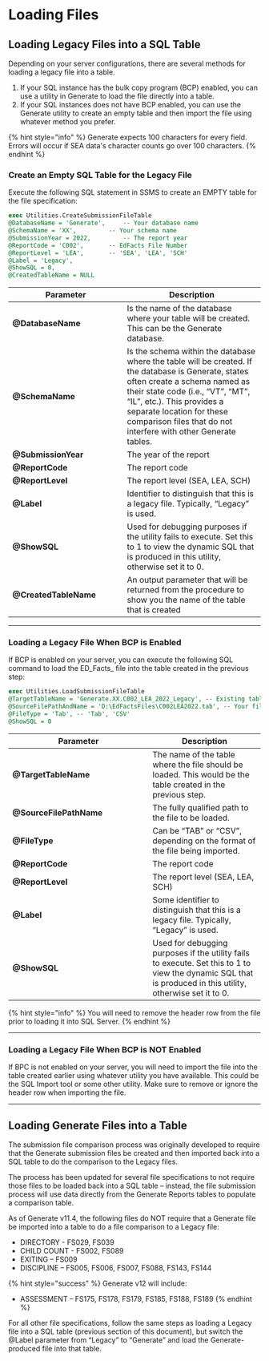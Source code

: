 # Loading Files

## Loading Legacy Files into a SQL Table

Depending on your server configurations, there are several methods for loading a legacy file into a table.&#x20;

1. If your SQL instance has the bulk copy program (BCP) enabled, you can use a utility in Generate to load the file directly into a table.&#x20;
2. If your SQL instances does not have BCP enabled, you can use the Generate utility to create an empty table and then import the file using whatever method you prefer.

{% hint style="info" %}
Generate expects 100 characters for every field. Errors will occur if SEA data's character counts go over 100 characters.
{% endhint %}

### Create an Empty SQL Table for the Legacy File

Execute the following SQL statement in SSMS to create an EMPTY table for the file specification:

```sql
exec Utilities.CreateSubmissionFileTable 
@DatabaseName = 'Generate', 	-- Your database name 
@SchemaName = 'XX', 		-- Your schema name 
@SubmissionYear = 2022, 		-- The report year
@ReportCode = 'C002', 		-- EdFacts File Number 
@ReportLevel = 'LEA', 		-- 'SEA', 'LEA', 'SCH' 
@Label = 'Legacy', 
@ShowSQL = 0, 
@CreatedTableName = NULL
```

<table><thead><tr><th width="213">Parameter</th><th>Description</th></tr></thead><tbody><tr><td><strong>@DatabaseName</strong></td><td>Is the name of the database where your table will be created.  This can be the Generate database.</td></tr><tr><td><strong>@SchemaName</strong></td><td>Is the schema within the database where the table will be created.  If the database is Generate, states often create a schema named as their state code (i.e., “VT”, “MT”, “IL”, etc.). This provides a separate location for these comparison files that do not interfere with other Generate tables.</td></tr><tr><td><strong>@SubmissionYear</strong></td><td>The year of the report</td></tr><tr><td><strong>@ReportCode</strong></td><td>The report code</td></tr><tr><td><strong>@ReportLevel</strong></td><td>The report level (SEA, LEA, SCH)</td></tr><tr><td><strong>@Label</strong> </td><td>Identifier to distinguish that this is a legacy file. Typically, “Legacy” is used.</td></tr><tr><td><strong>@ShowSQL</strong></td><td>Used for debugging purposes if the utility fails to execute. Set this to 1 to view the dynamic SQL that is produced in this utility, otherwise set it to 0.</td></tr><tr><td><strong>@CreatedTableName</strong></td><td>An output parameter that will be returned from the procedure to show you the name of the table that is created</td></tr></tbody></table>

***

### Loading a Legacy File When BCP is Enabled

If BCP is enabled on your server, you can execute the following SQL command to load the ED_Facts_ file into the table created in the previous step:

```sql
exec Utilities.LoadSubmissionFileTable 
@TargetTableName = 'Generate.XX.C002_LEA_2022_Legacy', -- Existing table 
@SourceFilePathAndName = 'D:\EdFactsFiles\C002LEA2022.tab', -- Your file 
@FileType = 'Tab', -- 'Tab', 'CSV' 
@ShowSQL = 0
```

<table><thead><tr><th width="264">Parameter</th><th>Description</th></tr></thead><tbody><tr><td><strong>@TargetTableName</strong></td><td>The name of the table where the file should be loaded. This would be the table created in the previous step.</td></tr><tr><td><strong>@SourceFilePathName</strong></td><td>The fully qualified path to the file to be loaded.</td></tr><tr><td><strong>@FileType</strong></td><td>Can be “TAB” or “CSV”, depending on the format of the file being imported.</td></tr><tr><td><strong>@ReportCode</strong></td><td>The report code</td></tr><tr><td><strong>@ReportLevel</strong></td><td>The report level (SEA, LEA, SCH)</td></tr><tr><td><strong>@Label</strong></td><td>Some identifier to distinguish that this is a legacy file.  Typically, “Legacy” is used.</td></tr><tr><td><strong>@ShowSQL</strong></td><td>Used for debugging purposes if the utility fails to execute. Set this to 1 to view the dynamic SQL that is produced in this utility, otherwise set it to 0.</td></tr></tbody></table>

{% hint style="info" %}
You will need to remove the header row from the file prior to loading it into SQL Server.
{% endhint %}

***

### Loading a Legacy File When BCP is NOT Enabled

If BPC is not enabled on your server, you will need to import the file into the table created earlier using whatever utility you have available. This could be the SQL Import tool or some other utility. Make sure to remove or ignore the header row when importing the file.

***

## Loading Generate Files into a Table

The submission file comparison process was originally developed to require that the Generate submission files be created and then imported back into a SQL table to do the comparison to the Legacy files.

The process has been updated for several file specifications to not require those files to be loaded back into a SQL table – instead, the file submission process will use data directly from the Generate Reports tables to populate a comparison table.

As of Generate v11.4, the following files do NOT require that a Generate file be imported into a table to do a file comparison to a Legacy file:

* DIRECTORY - FS029, FS039
* CHILD COUNT - FS002, FS089
* EXITING – FS009
* DISCIPLINE – FS005, FS006, FS007, FS088, FS143, FS144

{% hint style="success" %}
Generate v12 will include:

* ASSESSMENT – FS175, FS178, FS179, FS185, FS188, FS189
{% endhint %}

For all other file specifications, follow the same steps as loading a Legacy file into a SQL table (previous section of this document), but switch the @Label parameter from “Legacy” to “Generate” and load the Generate-produced file into that table.
